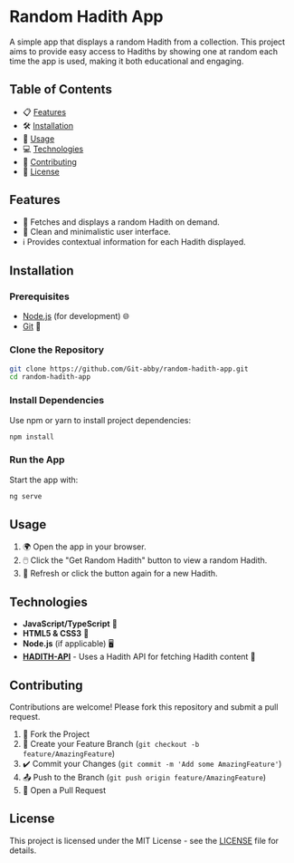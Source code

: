 
# Random Hadith App

A simple app that displays a random Hadith from a collection. This project aims to provide easy access to Hadiths by showing one at random each time the app is used, making it both educational and engaging.

## Table of Contents
- 📋 [Features](#features)
- 🛠️ [Installation](#installation)
- 🚀 [Usage](#usage)
- 💻 [Technologies](#technologies)
- 🤝 [Contributing](#contributing)
- 📄 [License](#license)

## Features
- 🔄 Fetches and displays a random Hadith on demand.
- 🎨 Clean and minimalistic user interface.
- ℹ️ Provides contextual information for each Hadith displayed.

## Installation

### Prerequisites
- [Node.js](https://nodejs.org/) (for development) 🌐
- [Git](https://git-scm.com/) 🐙

### Clone the Repository
```bash
git clone https://github.com/Git-abby/random-hadith-app.git
cd random-hadith-app
```

### Install Dependencies
Use npm or yarn to install project dependencies:
```bash
npm install
```

### Run the App
Start the app with:
```bash
ng serve
```

## Usage
1. 🌍 Open the app in your browser.
2. 🖱️ Click the "Get Random Hadith" button to view a random Hadith.
3. 🔄 Refresh or click the button again for a new Hadith.

## Technologies
- **JavaScript/TypeScript** 📜
- **HTML5 & CSS3** 🎨
- **Node.js** (if applicable) 🖥️
- **[HADITH-API](https://github.com/fawazahmed0/hadith-api)** - Uses a Hadith API for fetching Hadith content 📡

## Contributing
Contributions are welcome! Please fork this repository and submit a pull request.

1. 🍴 Fork the Project
2. 🌿 Create your Feature Branch (`git checkout -b feature/AmazingFeature`)
3. ✔️ Commit your Changes (`git commit -m 'Add some AmazingFeature'`)
4. 📤 Push to the Branch (`git push origin feature/AmazingFeature`)
5. 🔄 Open a Pull Request

## License
This project is licensed under the MIT License - see the [LICENSE](LICENSE) file for details.
